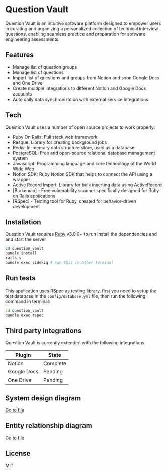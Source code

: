 # Question Vault

Question Vault is an intuitive software platform designed to empower users in curating and organizing a personalized collection of technical interview questions, enabling seamless practice and preparation for software engineering assessments.

## Features

- Manage list of question groups
- Manage list of questions
- Import list of questions and groups from Notion and soon Google Docs and One Drive
- Create multiple integrations to different Notion and Google Docs accounts
- Auto daily data synchronization with external service integrations

## Tech

Question Vault uses a number of open source projects to work properly:

- Ruby On Rails: Full stack web framework
- Resque: Library for creating background jobs
- Redis: In-memory data structure store, used as a database
- PostgreSQL: Free and open-source relational database management system
- Javascript: Programming language and core technology of the World Wide Web
- Notion SDK: Ruby Notion SDK that helps to connect the API using a wrapper
- Active Record Import: Library for bulk inserting data using ActiveRecord
- [Brakeman] - Free vulnerability scanner specifically designed for Ruby on Rails applications
- [RSpec] - Testing tool for Ruby, created for behavior-driven development

## Installation

Question Vault requires [Ruby](https://www.ruby-lang.org/) v3.0.0+ to run
Install the dependencies and and start the server

```sh
cd question_vault
bundle install
rails s
bundle exec sidekiq # run this in other terminal
```
## Run tests

This application uses RSpec as testing library, first you need to setup the test database in the `config/database.yml` file, then run the following command in terminal:

```sh
cd question_vault
bundle exec rspec
```
## Third party integrations

Question Vault is currently extended with the following integrations

| Plugin | State |
| ------ | ------ |
| Notion | Complete |
| Google Docs | Pending |
| One Drive | Pending |

## System design diagram
[Go to file](system_diagram.png)

## Entity relationship diagram
[Go to file](entity_relationship_diagram.pdf)

## License
MIT
